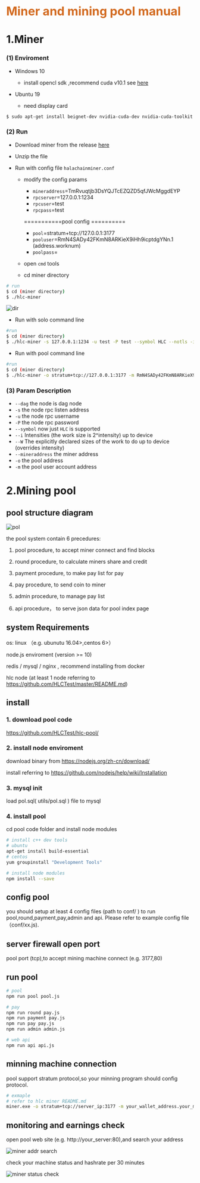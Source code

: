 # <font color=Chocolate size=6>Miner and mining pool manual</font>

# 1.Miner

### (1) Enviroment
- Windows 10
  
  - install opencl sdk ,recommend cuda v10.1 see [here](https://developer.nvidia.com/cuda-downloads) 
  
- Ubuntu 19 

   - need display card
    
```bash
$ sudo apt-get install beignet-dev nvidia-cuda-dev nvidia-cuda-toolkit 
```        
 
    
### (2) Run

- Download miner from the release [here](https://github.com/HLCTest/hlc-miner)

- Unzip the file

- Run with config file `halachainminer.conf`

    - modify the config params 
        
        - `mineraddress`=TmRvuqtjb3DsYQJTcEZQZD5qfJWcMggdEYP
        - `rpcserver`=127.0.0.1:1234
        - `rpcuser`=test
        - `rpcpass`=test
        
        ===========pool config ==========
        
         - `pool`=stratum+tcp://127.0.0.1:3177
         - `pooluser`=RmN4SADy42FKmN8ARKieX9iHh9icptdgYNn.1 (address.worknum)
         - `poolpass`=
    
    - open `cmd` tools
    
    - cd miner directory
    
```bash
# run
$ cd (miner directory)
$ ./hlc-miner
```
![dir](images/miner.png)   
- Run with solo command line
    
```bash
#run 
$ cd (miner directory)
$ ./hlc-miner -s 127.0.0.1:1234 -u test -P test --symbol HLC --notls -i 24 -W 256 --mineraddress RmN4SADy42FKmN8ARKieX9iHh9icptdgYNn 
```
- Run with pool command line

```bash
#run 
$ cd (miner directory)
$ ./hlc-miner -o stratum+tcp://127.0.0.1:3177 -m RmN4SADy42FKmN8ARKieX9iHh9icptdgYNn --symbol HLC --notls -i 24 -W 256
``` 

### (3) Param Description 
          
- `--dag` the node is dag node
- `-s` the node rpc listen address
- `-u` the node rpc username
- `-P` the node rpc password
- `--symbol` now just `HLC` is supported
- `--i` Intensities (the work size is 2^intensity) up to device
- `--W` The explicitly declared sizes of the work to do up to device (overrides intensity)
- `--mineraddress` the miner address
- `-o` the pool address
- `-m` the pool user account address


# 2.Mining pool

## pool structure diagram

![pol](./images/pol.png)

the pool system contain 6 precedures:

1. pool procedure, to accept miner connect and find blocks

2. round procedure, to calculate miners share and credit

3. payment procedure, to make pay list for pay

4. pay procedure, to send coin to miner

5. admin procedure, to manage pay list

6. api procedure， to serve json data for pool index page


## system Requirements

os: linux （e.g. ubunutu 16.04>,centos 6>）

node.js enviroment (version >= 10)

redis / mysql / nginx , recommend installing from docker

hlc node (at least 1 node referring to https://github.com/HLCTest/master/README.md)



## install

### 1. download pool code

https://github.com/HLCTest/hlc-pool/

### 2. install node enviroment

download binary from https://nodejs.org/zh-cn/download/

install referring to https://github.com/nodejs/help/wiki/Installation

### 3. mysql init

load pol.sql( utils/pol.sql ) file to mysql

### 4. install pool

cd pool code folder and install node modules

```bash
# install c++ dev tools
# ubuntu 
apt-get install build-essential
# centos 
yum groupinstall "Development Tools" 

# install node modules
npm install --save
```

## config pool

you should setup at least 4 config files (path to conf/ ) to run pool,round,payment,pay,admin and api. Please refer to example config file（conf/xx.js).


## server firewall open port

pool port (tcp),to accept mining machine connect (e.g. 3177,80)

## run pool

```bash
# pool 
npm run pool pool.js

# pay
npm run round pay.js
npm run payment pay.js
npm run pay pay.js
npm run admin admin.js

# web api
npm run api api.js
```

## minning machine connection

pool support stratum protocol,so your minning program should config protocol.


```sh
# exmaple
# refer to hlc miner README.md
miner.exe -o stratum+tcp://server_ip:3177 -m your_wallet_address.your_machine_id

```

## monitoring and earnings check

open pool web site (e.g. http://your_server:80),and search your address

![miner addr search](./images/pol.search.png)


check your machine status and hashrate per 30 minutes 

![miner status check](./images/pol.hash.png)